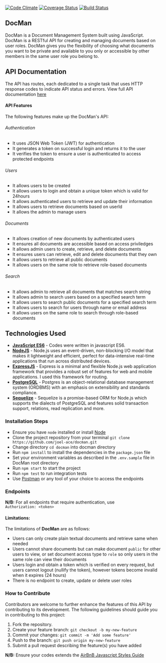 [![Code Climate](https://codeclimate.com/github/joel-ace/docman/badges/gpa.svg)](https://codeclimate.com/github/joel-ace/docman)
[![Coverage Status](https://coveralls.io/repos/github/joel-ace/docman/badge.svg?branch=staging)](https://coveralls.io/github/joel-ace/docman?branch=staging)
[![Build Status](https://travis-ci.org/joel-ace/docman.svg?branch=staging)](https://travis-ci.org/joel-ace/docman)

## DocMan
DocMan is a Document Management System built using JavaScript. DocMan is a RESTful API for creating and managing documents based on user roles. DocMan gives you the flexibility of choosing what documents you want to be private and available to you only or accessible by other members in the same user role you belong to. 

## API Documentation
The API has routes, each dedicated to a single task that uses HTTP response codes to indicate API status and errors. View full API documentation [here](https://joel-docman.herokuapp.com/)

#### API Features
The following features make up the DocMan's API:

###### Authentication
- It uses JSON Web Token (JWT) for authentication
- It generates a token on successful login and returns it to the user
- It verifies the token to ensure a user is authenticated to access protected endpoints

###### Users
- It allows users to be created  
- It allows users to login and obtain a unique token which is valid for 24hours
- It allows authenticated users to retrieve and update their information 
- It allows users to retrieve documents based on userId
- It allows the admin to manage users

###### Documents
- It allows creation of new documents by authenticated users 
- It ensures all documents are accessible based on access priviledges 
- It allows admin users to create, retrieve, and delete documents
- It ensures users can retrieve, edit and delete documents that they own
- It allows users to retrieve all public documents
- It allows users on the same role to retrieve role-based documents

###### Search
- It allows admin to retrieve all documents that matches search string
- It allows admin to search users based on a specified search term
- It allows users to search public documents for a specified search term
- It allows users to search for users through name or email address
- It allows users on the same role to search through role-based documents 

## Technologies Used
- **[JavaScript ES6](http://es6-features.org/)** - Codes were written in javascript ES6.
- **[NodeJS](https://nodejs.org/)** - Node.js uses an event-driven, non-blocking I/O model that makes it lightweight and efficient, perfect for data-intensive real-time applications that run across distributed devices.
- **[ExpressJS](https://expressjs.com/)** - Express is a minimal and flexible Node.js web application framework that provides a robust set of features for web and mobile applications. I used this framework for routing.
- **[PostgreSQL](https://www.postgresql.org/)** - Postgres is an object-relational database management system (ORDBMS) with an emphasis on extensibility and standards compliance.
- **[Sequelize](http://docs.sequelizejs.com/)** - Sequelize is a promise-based ORM for Node.js which supports the dialects of PostgreSQL and features solid transaction support, relations, read replication and more.

### **Installation Steps**
* Ensure you have `node` installed or install [Node](https://nodejs.org/en/download/)
* Clone the project repository from your terminal `git clone https://github.com/joel-ace/docman.git`
* Change directory `cd docman` into docman directory
* Run `npm install` to install the dependencies in the `package.json` file
* Set your environment variables as described in the `.env.sample` file in DocMan root directory
* Run `npm start` to start the project
* Run `npm test` to run integration tests
* Use [Postman](https://www.getpostman.com/) or any tool of your choice to access the endpoints

### **Endpoints**
**N/B:** For all endpoints that require authentication, use \
`Authorization: <token>`

#### Limitations:
The limitations of **DocMan** are as follows:
* Users can only create plain textual documents and retrieve same when needed 
* Users cannot share documents but can make document `public` for other users to view, or set document access type to `role` so only users in the same role can view their documents
* Users login and obtain a token which is verified on every request, but users cannot logout (nullify the token), however tokens become invalid when it expires (24 hours)
* There is no endpoint to create, update or delete user roles

### How to Contribute
Contributors are welcome to further enhance the features of this API by contributing to its development. The following guidelines should guide you in contributing to this project:

1. Fork the repository.
2. Create your feature branch: `git checkout -b my-new-feature`
3. Commit your changes: `git commit -m 'Add some feature'`
4. Push to the branch: `git push origin my-new-feature`
5. Submit a pull request describing the feature(s) you have added

**N/B:** Ensure your codes extends the [AirBnB Javascript Styles Guide](https://github.com/airbnb/javascript)
